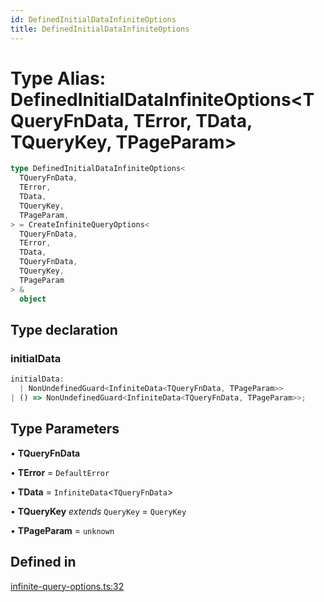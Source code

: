 ```yaml
---
id: DefinedInitialDataInfiniteOptions
title: DefinedInitialDataInfiniteOptions
---
```


# Type Alias: DefinedInitialDataInfiniteOptions\<TQueryFnData, TError, TData, TQueryKey, TPageParam\>

```ts
type DefinedInitialDataInfiniteOptions<
  TQueryFnData,
  TError,
  TData,
  TQueryKey,
  TPageParam,
> = CreateInfiniteQueryOptions<
  TQueryFnData,
  TError,
  TData,
  TQueryFnData,
  TQueryKey,
  TPageParam
> &
  object
```

## Type declaration

### initialData

```ts
initialData:
  | NonUndefinedGuard<InfiniteData<TQueryFnData, TPageParam>>
| () => NonUndefinedGuard<InfiniteData<TQueryFnData, TPageParam>>;
```

## Type Parameters

• **TQueryFnData**

• **TError** = `DefaultError`

• **TData** = `InfiniteData`\<`TQueryFnData`\>

• **TQueryKey** _extends_ `QueryKey` = `QueryKey`

• **TPageParam** = `unknown`

## Defined in

[infinite-query-options.ts:32](https://github.com/TanStack/query/blob/main/packages/angular-query-experimental/src/infinite-query-options.ts#L32)
